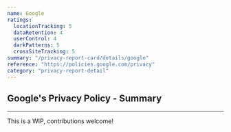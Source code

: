 ```yaml
---
name: Google
ratings:
  locationTracking: 5
  dataRetention: 4
  userControl: 4
  darkPatterns: 5
  crossSiteTracking: 5
summary: "/privacy-report-card/details/google"
reference: "https://policies.google.com/privacy"
category: "privacy-report-detail"
---
```


## Google's Privacy Policy - Summary

---

This is a WIP, contributions welcome!
